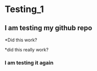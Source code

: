 # Testing_1

## I am testing my github repo

*Did this work?

*did this really work?

### I am testing it again